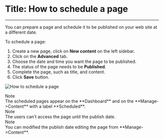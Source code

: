 # Title: How to schedule a page
<!-- Position: 4 -->
<!-- Date: 2017-08-24 22:00:00 -->
---
You can prepare a page and schedule it to be published on your web site at a different date.

To schedule a page:
1. Create a new page, click on **New content** on the left sidebar.
2. Click on the **Advanced** tab.
3. Choose the date and time you want the page to be published.
4. The status of the page needs to be **Published**.
5. Complete the page, such as title, and content.
6. Click **Save** button.

![How to schedule a page](https://df6m0u2ovo2fu.cloudfront.net/images/documentation-english/scheduled-page.png)

<div markdown="1" class="note">
<div class="note-title">Note</div>
The scheduled pages appear on the **Dashboard** and on the **Manage->Content** with a label **Scheduled**.
</div>

<div markdown="1" class="note">
<div class="note-title">Note</div>
The users can't access the page until the publish date.
</div>

<div markdown="1" class="note">
<div class="note-title">Note</div>
You can modified the publish date editing the page from **Manage->Content**.
</div>
